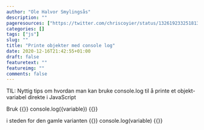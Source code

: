 ```yaml
---
author: "Ole Halvor Smylingsås"
description: ""
pageresources: ["https://twitter.com/chriscoyier/status/1326192332518133762"]
categories: []
tags: ["js"]     
slug: ""
title: "Printe objekter med console log"
date: 2020-12-16T21:42:55+01:00
draft: false
featuretext: ""
featureimg: ""
comments: false
---
```


TIL: Nyttig tips om hvordan man kan bruke console.log til å printe et objekt-variabel direkte i JavaScript
<!--more-->
 
Bruk 
{{<highlight js>}}
console.log({variable})
{{</highlight>}}

i steden for den gamle varianten
{{<highlight js>}}
console.log(variable)
{{</highlight>}}